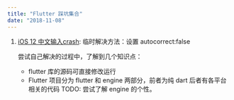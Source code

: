 ```yaml
---
title: "Flutter 踩坑集合"
date: "2018-11-08"
---
```


1. [iOS 12 中文输入crash](https://github.com/flutter/flutter/issues/22201): 临时解决方法：设置 autocorrect:false
    
    尝试自己解决的过程中，了解到几个知识点：
    
    - flutter 库的源码可直接修改运行
    - Flutter 项目分为 flutter 和 engine 两部分，前者为纯 dart 后者有各平台相关的代码 TODO: 尝试了解 engine 的个性。

